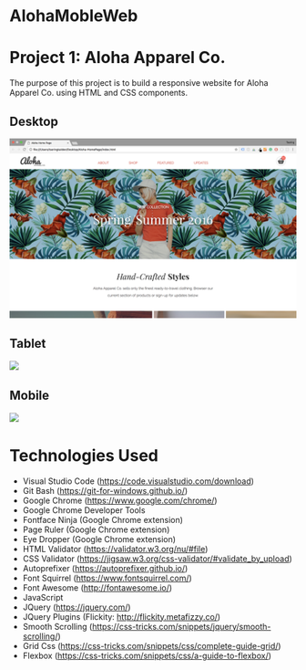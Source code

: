 # AlohaMobleWeb

# Project 1: Aloha Apparel Co.
The purpose of this project is to build a responsive website for Aloha Apparel Co. using HTML and CSS components.

## Desktop
![Aloha](alohaKalden.png)

## Tablet
<img src="./aloha-tablet-600px.png" width="600">

## Mobile
<img src="./aloha-mobile.png" width="300">

# Technologies Used
* Visual Studio Code (https://code.visualstudio.com/download) 
* Git Bash (https://git-for-windows.github.io/)
* Google Chrome (https://www.google.com/chrome/)
* Google Chrome Developer Tools
* Fontface Ninja (Google Chrome extension)
* Page Ruler (Google Chrome extension)
* Eye Dropper (Google Chrome extension)
* HTML Validator (https://validator.w3.org/nu/#file)
* CSS Validator (https://jigsaw.w3.org/css-validator/#validate_by_upload)
* Autoprefixer (https://autoprefixer.github.io/)
* Font Squirrel (https://www.fontsquirrel.com/)
* Font Awesome (http://fontawesome.io/)
* JavaScript
* JQuery (https://jquery.com/)
* JQuery Plugins (Flickity: http://flickity.metafizzy.co/)
* Smooth Scrolling (https://css-tricks.com/snippets/jquery/smooth-scrolling/)
* Grid Css (https://css-tricks.com/snippets/css/complete-guide-grid/)
* Flexbox (https://css-tricks.com/snippets/css/a-guide-to-flexbox/)
